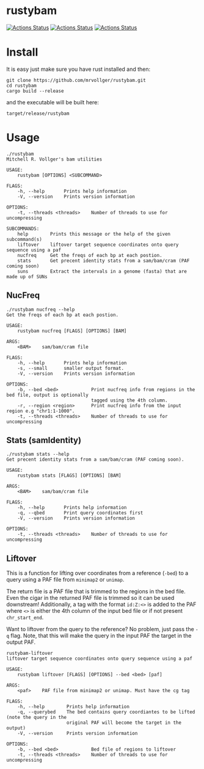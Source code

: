 # rustybam
[![Actions Status](https://github.com/mrvollger/rustybam/workflows/Test%20and%20Build/badge.svg)](https://github.com/mrvollger/rustybam/actions) 
[![Actions Status](https://github.com/mrvollger/rustybam/workflows/Formatting/badge.svg)](https://github.com/mrvollger/rustybam/actions) 
[![Actions Status](https://github.com/mrvollger/rustybam/workflows/Clippy/badge.svg)](https://github.com/mrvollger/rustybam/actions) 

# Install
It is easy just make sure you have rust installed and then:
```
git clone https://github.com/mrvollger/rustybam.git
cd rustybam 
cargo build --release 
```
and the executable will be built here:
```
target/release/rustybam 
```

# Usage 
```
./rustybam 
Mitchell R. Vollger's bam utilities

USAGE:
    rustybam [OPTIONS] <SUBCOMMAND>

FLAGS:
    -h, --help       Prints help information
    -V, --version    Prints version information

OPTIONS:
    -t, --threads <threads>    Number of threads to use for uncompressing

SUBCOMMANDS:
    help        Prints this message or the help of the given subcommand(s)
    liftover    liftover target sequence coordinates onto query sequence using a paf
    nucfreq     Get the freqs of each bp at each postion.
    stats       Get precent identity stats from a sam/bam/cram (PAF coming soon)
    suns        Extract the intervals in a genome (fasta) that are made up of SUNs
```
## NucFreq
```
./rustybam nucfreq --help
Get the freqs of each bp at each postion.

USAGE:
    rustybam nucfreq [FLAGS] [OPTIONS] [BAM]

ARGS:
    <BAM>    sam/bam/cram file

FLAGS:
    -h, --help       Prints help information
    -s, --small      smaller output format.
    -V, --version    Prints version information

OPTIONS:
    -b, --bed <bed>            Print nucfreq info from regions in the bed file, output is optionally
                               tagged using the 4th column.
    -r, --region <region>      Print nucfreq info from the input region e.g "chr1:1-1000".
    -t, --threads <threads>    Number of threads to use for uncompressing

```

## Stats (samIdentity)
```
./rustybam stats --help
Get precent identity stats from a sam/bam/cram (PAF coming soon).

USAGE:
    rustybam stats [FLAGS] [OPTIONS] [BAM]

ARGS:
    <BAM>    sam/bam/cram file

FLAGS:
    -h, --help       Prints help information
    -q, --qbed       Print query coordinates first
    -V, --version    Prints version information

OPTIONS:
    -t, --threads <threads>    Number of threads to use for uncompressing
```

## Liftover 
This is a function for lifting over coordinates from a reference (`-bed`) 
  to a query using a PAF file from `minimap2` or `unimap`. 

The return file is a PAF file that is trimmed to the regions in the bed file. 
Even the cigar in the returned PAF file is trimmed so it can be used downstream!
Additionally, a tag with the format `id:Z:<>` is added to the PAF where `<>` is 
either the 4th column of the input bed file or if not present `chr_start_end`. 

Want to liftover from the query to the reference? 
  No problem, just pass the `-q` flag. Note, that this will make
  the query in the input PAF the target in the output PAF. 

```
rustybam-liftover 
liftover target sequence coordinates onto query sequence using a paf

USAGE:
    rustybam liftover [FLAGS] [OPTIONS] --bed <bed> [paf]

ARGS:
    <paf>    PAF file from minimap2 or unimap. Must have the cg tag

FLAGS:
    -h, --help        Prints help information
    -q, --querybed    The bed contains query coordiantes to be lifted (note the query in the
                      original PAF will become the target in the output)
    -V, --version     Prints version information

OPTIONS:
    -b, --bed <bed>            Bed file of regions to liftover
    -t, --threads <threads>    Number of threads to use for uncompressing
```


